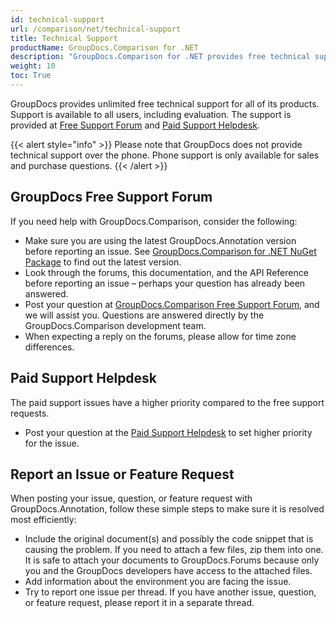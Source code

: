 ```yaml
---
id: technical-support
url: /comparison/net/technical-support
title: Technical Support
productName: GroupDocs.Comparison for .NET
description: "GroupDocs.Comparison for .NET provides free technical support available to all users. Please report your question, issue, or feature request using GroupDocs Free Support Forum."
weight: 10
toc: True
---
```


GroupDocs provides unlimited free technical support for all of its products. Support is available to all users, including evaluation. The support is provided at [Free Support Forum](https://forum.groupdocs.com/) and [Paid Support Helpdesk](https://helpdesk.groupdocs.com/).

{{< alert style="info" >}}
Please note that GroupDocs does not provide technical support over the phone. Phone support is only available for sales and purchase questions.
{{< /alert >}}

## GroupDocs Free Support Forum

If you need help with GroupDocs.Comparison, consider the following:

* Make sure you are using the latest GroupDocs.Annotation version before reporting an issue. See [GroupDocs.Comparison for .NET NuGet Package](https://www.nuget.org/packages/GroupDocs.Comparison/) to find out the latest version.
* Look through the forums, this documentation, and the API Reference before reporting an issue – perhaps your question has already been answered.
* Post your question at [GroupDocs.Comparison Free Support Forum](https://forum.groupdocs.com/c/comparison/12), and we will assist you. Questions are answered directly by the GroupDocs.Comparison development team.
* When expecting a reply on the forums, please allow for time zone differences.

## Paid Support Helpdesk

The paid support issues have a higher priority compared to the free support requests.

* Post your question at the [Paid Support Helpdesk](https://helpdesk.groupdocs.com/) to set higher priority for the issue.

## Report an Issue or Feature Request

When posting your issue, question, or feature request with GroupDocs.Annotation, follow these simple steps to make sure it is resolved most efficiently:

* Include the original document(s) and possibly the code snippet that is causing the problem. If you need to attach a few files, zip them into one. It is safe to attach your documents to GroupDocs.Forums because only you and the GroupDocs developers have access to the attached files.
* Add information about the environment you are facing the issue.
* Try to report one issue per thread. If you have another issue, question, or feature request, please report it in a separate thread.
